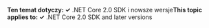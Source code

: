 <span data-ttu-id="42043-101">**Ten temat dotyczy: ✓** .NET Core 2.0 SDK i nowsze wersje</span><span class="sxs-lookup"><span data-stu-id="42043-101">**This topic applies to: ✓** .NET Core 2.0 SDK and later versions</span></span>